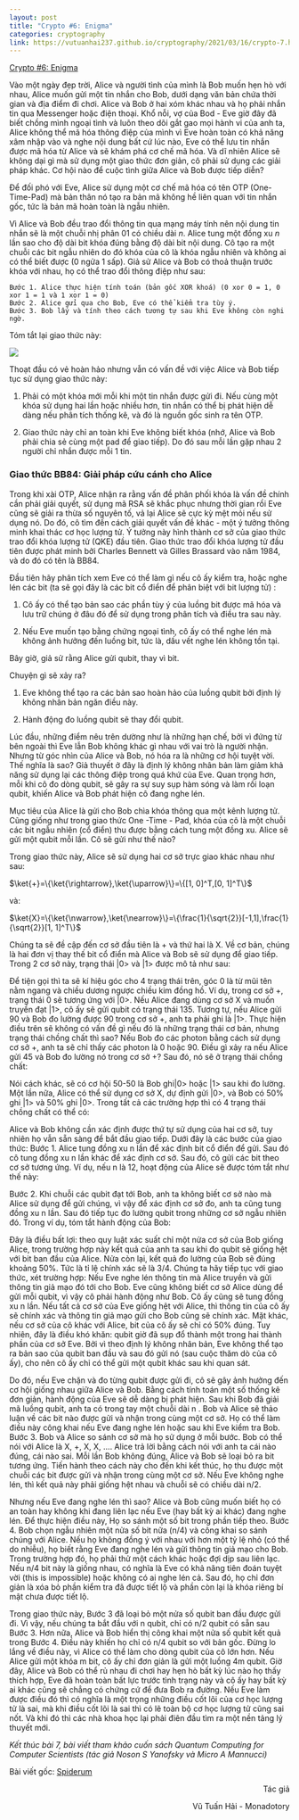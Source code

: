 ```yaml
---
layout: post
title: "Crypto #6: Enigma"
categories: cryptography
link: https://vutuanhai237.github.io/cryptography/2021/03/16/crypto-7.html
---
```

[Crypto #6: Enigma](https://vutuanhai237.github.io/cryptography/2021/03/16/crypto-6.html)

Vào một ngày đẹp trời, Alice và người tình của mình là Bob muốn hẹn hò với nhau, Alice muốn gửi một tin nhắn cho Bob, dưới dạng văn bản chứa thời gian và địa điểm đi chơi. Alice và Bob ở hai xóm khác nhau và họ phải nhắn tin qua Messenger hoặc điện thoại. Khổ nỗi, vợ của Bod - Eve giờ đây đã biết chồng mình ngoại tình và luôn theo dõi gắt gao mọi hành vi của anh ta, Alice không thể mã hóa thông điệp của mình vì Eve hoàn toàn có khả năng xâm nhập vào và nghe nội dung bất cứ lúc nào, Eve có thể lưu tin nhắn được mã hóa từ Alice và sẽ khám phá cơ chế mã hóa. Và dĩ nhiên Alice sẽ không dại gì mà sử dụng một giao thức đơn giản, cô phải sử dụng các giải pháp khác. Cơ hội nào để cuộc tình giữa Alice và Bob được tiếp diễn?

Để đối phó với Eve, Alice sử dụng một cơ chế mã hóa có tên OTP (One-Time-Pad) mà bản thân nó tạo ra bản mã không hề liên quan với tin nhắn gốc, tức là bản mã hoàn toàn là ngẫu nhiên.

Vì Alice và Bob đều trao đổi thông tin qua mạng máy tính nên nội dung tin nhắn sẽ là một chuỗi nhị phân 01 có chiều dài $n$. Alice tung một đồng xu $n$ lần sao cho độ dài bit khóa đúng bằng độ dài bit nội dung. Cô tạo ra một chuỗi các bit ngẫu nhiên do đó khóa của cô là khóa ngẫu nhiên và không ai có thể biết được (0 ngửa 1 sấp). Giả sử Alice và Bob có thoả thuận trước khóa với nhau, họ có thể trao đổi thông điệp như sau:
```
Bước 1. Alice thực hiện tính toán (bản gốc XOR khoá) (0 xor 0 = 1, 0 xor 1 = 1 và 1 xor 1 = 0)
Bước 2. Alice gửi qua cho Bob, Eve có thể kiểm tra tùy ý.
Bước 3. Bob lấy và tính theo cách tương tự sau khi Eve không còn nghi ngờ.
```
Tóm tắt lại giao thức này:

![](https://s3-ap-southeast-1.amazonaws.com/images.spiderum.com/sp-images/39061d90ba8c11e89742f31402bd50d9.jpg)

Thoạt đầu có vẻ hoàn hảo nhưng vẫn có vấn đề với việc Alice và Bob tiếp tục sử dụng giao thức này:

1. Phải có một khóa mới mỗi khi một tin nhắn được gửi đi. Nếu cùng một khóa sử dụng hai lần hoặc nhiều hơn, tin nhắn có thể bị phát hiện dễ dàng nếu phân tích thống kê, và đó là nguồn gốc sinh ra tên OTP.

2. Giao thức này chỉ an toàn khi Eve không biết khóa (nhớ, Alice và Bob phải chia sẻ cùng một pad để giao tiếp). Do đó sau mỗi lần gặp nhau 2 người chỉ nhắn được mỗi 1 tin. 

### **Giao thức BB84: Giải pháp cứu cánh cho Alice**

Trong khi xài OTP, Alice nhận ra rằng vấn đề phân phối khóa là vấn đề chính cần phải giải quyết, sử dụng mã RSA sẽ khắc phục nhưng thời gian rồi Eve cũng sẽ giải ra thừa số nguyên tố, vả lại Alice sẽ cực kỳ mệt mỏi nếu sử dụng nó. Do đó, cô tìm đến cách giải quyết vấn đề khác - một ý tưởng thông minh khai thác cơ học lượng tử. Ý tưởng này hình thành cơ sở của giao thức trao đổi khóa lượng tử (QKE) đầu tiên. Giao thức trao đổi khóa lượng tử đầu tiên được phát minh bởi Charles Bennett và Gilles Brassard vào năm 1984, và do đó có tên là BB84.

Đầu tiên hãy phân tích xem Eve có thể làm gì nếu cô ấy kiểm tra, hoặc nghe lén các bit (ta sẽ gọi đây là các bit cổ điển để phân biệt với bit lượng tử)
:
1. Cô ấy có thể tạo bản sao các phần tùy ý của luồng bit được mã hóa và lưu trữ chúng ở đâu đó để sử dụng trong phân tích và điều tra sau này.

2. Nếu Eve muốn tạo bằng chứng ngoại tình, cô ấy có thể nghe lén mà không ảnh hưởng đến luồng bit, tức là, dấu vết nghe lén không tồn tại.

Bây giờ, giả sử rằng Alice gửi qubit, thay vì bit.
 
Chuyện gì sẽ xảy ra?

1. Eve không thể tạo ra các bản sao hoàn hảo của luồng qubit bởi định lý không nhân bản ngăn điều này.

2. Hành động đo luồng qubit sẽ thay đổi qubit.

Lúc đầu, những điểm nêu trên dường như là những hạn chế, bởi vì đứng từ bên ngoài thì Eve lẫn Bob không khác gì nhau với vai trò là người nhận. Nhưng từ góc nhìn của Alice và Bob, nó hóa ra là những cơ hội tuyệt vời. Thế nghĩa là sao? Giả thuyết ở đây là định lý không nhân bản làm giảm khả năng sử dụng lại các thông điệp trong quá khứ của Eve. Quan trọng hơn, mỗi khi cô đo dòng qubit, sẽ gây ra sự suy sụp hàm sóng và làm rối loạn qubit, khiến Alice và Bob phát hiện cô đang nghe lén.

Mục tiêu của Alice là gửi cho Bob chìa khóa thông qua một kênh lượng tử. Cũng giống như trong giao thức One -Time - Pad, khóa của cô là một chuỗi các bit ngẫu nhiên (cổ điển) thu được bằng cách tung một đồng xu. Alice sẽ gửi một qubit mỗi lần. Cô sẽ gửi như thế nào?

Trong giao thức này, Alice sẽ sử dụng hai cơ sở trực giao khác nhau như sau:

$\ket{+}=\{\ket{\rightarrow},\ket{\uparrow}\}=\{[1, 0]^T,[0, 1]^T\}$

và:

$\ket{X}=\{\ket{\nwarrow},\ket{\nearrow}\}=\{\frac{1}{\sqrt{2}}[-1,1],\frac{1}{\sqrt{2}}[1, 1]^T\}$

Chúng ta sẽ đề cập đến cơ sở đầu tiên là + và thứ hai là X. Về cơ bản, chúng là hai đơn vị thay thế bit cổ điển mà Alice và Bob sẽ sử dụng để giao tiếp.
Trong 2 cơ sở này, trạng thái |0> và |1> được mô tả như sau:

Để tiện gọi thì ta sẽ kí hiệu góc cho 4 trạng thái trên, góc 0 là từ mũi tên nằm ngang và chiều dương ngược chiều kim đồng hồ.
Ví dụ, trong cơ sở +, trạng thái 0 sẽ tương ứng với |0>. Nếu Alice đang dùng cơ sở X và muốn truyền đạt |1>, cô ấy sẽ gửi qubit có trạng thái 135. Tương tự, nếu Alice gửi 90 và Bob đo lường được 90 trong cơ sở +, anh ta phải ghi là |1>.
Thực hiện điều trên sẽ không có vấn đề gì nếu đó là những trạng thái cơ bản, nhưng trạng thái chồng chất thì sao? Nếu Bob đo các photon bằng cách sử dụng cơ sở +, anh ta sẽ chỉ thấy các photon là 0 hoặc 90. Điều gì xảy ra nếu Alice gửi 45 và Bob đo lường nó trong cơ sở +? Sau đó, nó sẽ ở trạng thái chồng chất:

Nói cách khác, sẽ có cơ hội 50-50 là Bob ghi|0> hoặc |1> sau khi đo lường. Một lần nữa, Alice có thể sử dụng cơ sở X, dự định gửi |0>, và Bob có 50% ghi |1> và 50% ghi |0>. Trong tất cả các trường hợp thì có 4 trạng thái chồng chất có thể có:

Alice và Bob không cần xác định được thứ tự sử dụng của hai cơ sở, tuy nhiên họ vẫn sẵn sàng để bắt đầu giao tiếp. Dưới đây là các bước của giao thức:
Bước 1. Alice tung đồng xu n lần để xác định bit cổ điển để gửi. Sau đó cô tung đồng xu n lần khác để xác định cơ sở. Sau đó, cô gửi các bit theo cơ sở tương ứng.
 Ví dụ, nếu n là 12, hoạt động của Alice sẽ được tóm tắt như thế này:

Bước 2. Khi chuỗi các qubit đạt tới Bob, anh ta không biết cơ sở nào mà Alice sử dụng để gửi chúng, vì vậy để xác định cơ sở đo, anh ta cũng tung đồng xu n lần. Sau đó tiếp tục đo lường qubit trong những cơ sở ngẫu nhiên đó.
Trong ví dụ, tóm tắt hành động của Bob:

Đây là điều bất lợi: theo quy luật xác suất chỉ một nửa cơ sở của Bob giống Alice, trong trường hợp này kết quả của anh ta sau khi đo qubit sẽ giống hệt với bit ban đầu của Alice. Nửa còn lại, kết quả đo lường của Bob sẽ đúng khoảng 50%. Tức là tỉ lệ chính xác sẽ là 3/4.
Chúng ta hãy tiếp tục với giao thức, xét trường hợp: Nếu Eve nghe lén thông tin mà Alice truyền và gửi thông tin giả mạo đó tới cho Bob.
Eve cũng không biết cơ sở Alice dùng để gửi mỗi qubit, vì vậy cô phải hành động như Bob. Cô ấy cũng sẽ tung đồng xu n lần. Nếu tất cả cơ sở của Eve giống hệt với Alice, thì thông tin của cô ấy sẽ chính xác và thông tin giả mạo gửi cho Bob cũng sẽ chính xác. Mặt khác, nếu cơ sở của cô khác với Alice, bit của cô ấy sẽ chỉ có 50% đúng. Tuy nhiên, đây là điều khó khăn: qubit giờ đã sụp đổ thành một trong hai thành phần của cơ sở Eve. Bởi vì theo định lý không nhân bản, Eve không thể tạo ra bản sao của qubit ban đầu và sau đó gửi nó (sau cuộc thăm dò của cô ấy), cho nên cô ấy chỉ có thể gửi một qubit khác sau khi quan sát. 

Do đó, nếu Eve chặn và đo từng qubit được gửi đi, cô sẽ gây ảnh hưởng đến cơ hội giống nhau giữa Alice và Bob.
Bằng cách tính toán một số thống kê đơn giản, hành động của Eve sẽ dễ dàng bị phát hiện. Sau khi Bob đã giải mã luồng qubit, anh ta có trong tay một chuỗi dài n . Bob và Alice sẽ thảo luận về các bit nào được gửi và nhận trong cùng một cơ sở. Họ có thể làm điều này công khai nếu Eve đang nghe lén hoặc sau khi Eve kiểm tra Bob.
Bước 3. Bob và Alice so sánh cơ sở mà họ sử dụng ở mỗi bước. Bob có thể nói với Alice là X, +, X, X, .... Alice trả lời bằng cách nói với anh ta cái nào đúng, cái nào sai. Mỗi lần Bob không đúng, Alice và Bob sẽ loại bỏ ra bit tương ứng. Tiến hành theo cách này cho đến khi kết thúc, họ thu được một chuỗi các bit được gửi và nhận trong cùng một cơ sở. Nếu Eve không nghe lén, thì kết quả này phải giống hệt nhau và chuỗi sẽ có chiều dài n/2.

Nhưng nếu Eve đang nghe lén thì sao? Alice và Bob cũng muốn biết họ có an toàn hay không khi đang liên lạc nếu Eve (hay bất kỳ ai khác) đang nghe lén. Để thực hiện điều này, Họ so sánh một số bit trong phần tiếp theo.
Bước 4. Bob chọn ngẫu nhiên một nửa số bit nữa (n/4) và công khai so sánh chúng với Alice. Nếu họ không đồng ý với nhau với hơn một tỷ lệ nhỏ (có thể do nhiễu), họ biết rằng Eve đang nghe lén và gửi thông tin giả mạo cho Bob. Trong trường hợp đó, họ phải thử một cách khác hoặc đợi dịp sau liên lạc. Nếu n/4 bit này là giống nhau, có nghĩa là Eve có khả năng tiên đoán tuyệt vời (this is impossible) hoặc không có ai nghe lén cả. Sau đó, họ chỉ đơn giản là xóa bỏ phần kiểm tra đã được tiết lộ và phần còn lại là khóa riêng bí mật chưa được tiết lộ.

Trong giao thức này, Bước 3 đã loại bỏ một nửa số qubit ban đầu được gửi đi. Vì vậy, nếu chúng ta bắt đầu với n qubit, chỉ có n/2 qubit có sẵn sau Bước 3. Hơn nữa, Alice và Bob hiển thị công khai một nửa số qubit kết quả trong Bước 4. Điều này khiến họ chỉ có n/4 qubit so với bản gốc. Đừng lo lắng về điều này, vì Alice có thể làm cho dòng qubit của cô lớn hơn. Nếu Alice gửi một khóa m bit, cô ấy chỉ đơn giản là gửi một luồng 4m qubit.
Giờ đây, Alice và Bob có thể rủ nhau đi chơi hay hẹn hò bất kỳ lúc nào họ thấy thích hợp, Eve đã hoàn toàn bất lực trước tình trạng này và cô ấy hay bất kỳ ai khác cũng sẽ chẳng có chứng cứ để đưa Bob ra đường. Nếu Eve làm được điều đó thì có nghĩa là một trọng những điều cốt lõi của cơ học lượng tử là sai, mà khi điều cốt lõi là sai thì có lẽ toàn bộ cơ học lượng tử cũng sai nốt. Và khi đó thì các nhà khoa học lại phải điên đầu tìm ra một nền tảng lý thuyết mới. 
 
*Kết thúc bài 7, bài viết tham khảo cuốn sách Quantum Computing for Computer Scientists (tác giả Noson S Yanofsky và Micro A Mannucci)*

Bài viết gốc: [Spiderum](https://spiderum.com/bai-dang/Co-Cach-Nao-De-Trao-Doi-Thu-Tinh-Ma-Khong-The-Bi-Doc-Trom-c4d)

<p style="text-align: right">Tác giả</p>

<p style="text-align: right;">
Vũ Tuấn Hải - Monadotory
</p>
